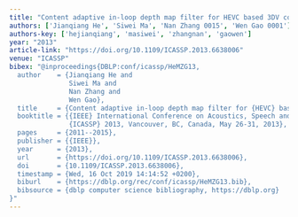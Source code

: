 ```yaml
---
title: "Content adaptive in-loop depth map filter for HEVC based 3DV coding"
authors: ['Jianqiang He', 'Siwei Ma', 'Nan Zhang 0015', 'Wen Gao 0001']
authors-key: ['hejianqiang', 'masiwei', 'zhangnan', 'gaowen']
year: "2013"
article-link: "https://doi.org/10.1109/ICASSP.2013.6638006"
venue: "ICASSP"
bibex: "@inproceedings{DBLP:conf/icassp/HeMZG13,
  author    = {Jianqiang He and
               Siwei Ma and
               Nan Zhang and
               Wen Gao},
  title     = {Content adaptive in-loop depth map filter for {HEVC} based 3DV coding},
  booktitle = {{IEEE} International Conference on Acoustics, Speech and Signal Processing,
               {ICASSP} 2013, Vancouver, BC, Canada, May 26-31, 2013},
  pages     = {2011--2015},
  publisher = {{IEEE}},
  year      = {2013},
  url       = {https://doi.org/10.1109/ICASSP.2013.6638006},
  doi       = {10.1109/ICASSP.2013.6638006},
  timestamp = {Wed, 16 Oct 2019 14:14:52 +0200},
  biburl    = {https://dblp.org/rec/conf/icassp/HeMZG13.bib},
  bibsource = {dblp computer science bibliography, https://dblp.org}
}"
---
```

